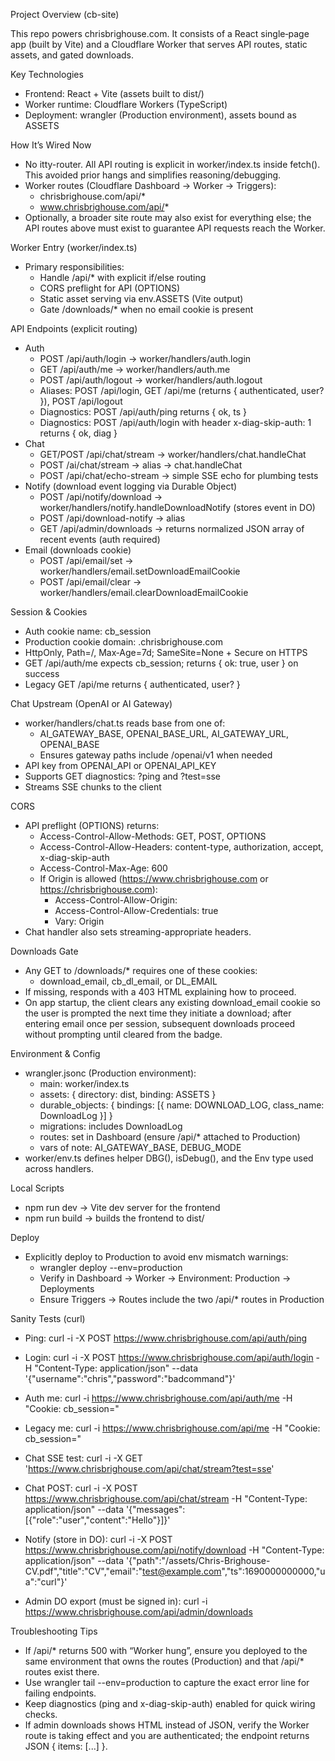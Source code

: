 Project Overview (cb-site)

This repo powers chrisbrighouse.com. It consists of a React single‑page app (built by Vite) and a Cloudflare Worker that serves API routes, static assets, and gated downloads.

Key Technologies
- Frontend: React + Vite (assets built to dist/)
- Worker runtime: Cloudflare Workers (TypeScript)
- Deployment: wrangler (Production environment), assets bound as ASSETS

How It’s Wired Now
- No itty-router. All API routing is explicit in worker/index.ts inside fetch(). This avoided prior hangs and simplifies reasoning/debugging.
- Worker routes (Cloudflare Dashboard → Worker → Triggers):
  - chrisbrighouse.com/api/*
  - www.chrisbrighouse.com/api/*
- Optionally, a broader site route may also exist for everything else; the API routes above must exist to guarantee API requests reach the Worker.

Worker Entry (worker/index.ts)
- Primary responsibilities:
  - Handle /api/* with explicit if/else routing
  - CORS preflight for API (OPTIONS)
  - Static asset serving via env.ASSETS (Vite output)
  - Gate /downloads/* when no email cookie is present

API Endpoints (explicit routing)
- Auth
  - POST /api/auth/login → worker/handlers/auth.login
  - GET  /api/auth/me → worker/handlers/auth.me
  - POST /api/auth/logout → worker/handlers/auth.logout
  - Aliases: POST /api/login, GET /api/me (returns { authenticated, user? }), POST /api/logout
  - Diagnostics: POST /api/auth/ping returns { ok, ts }
  - Diagnostics: POST /api/auth/login with header x-diag-skip-auth: 1 returns { ok, diag }
- Chat
  - GET/POST /api/chat/stream → worker/handlers/chat.handleChat
  - POST /ai/chat/stream → alias → chat.handleChat
  - POST /api/chat/echo-stream → simple SSE echo for plumbing tests
- Notify (download event logging via Durable Object)
  - POST /api/notify/download → worker/handlers/notify.handleDownloadNotify (stores event in DO)
  - POST /api/download-notify → alias
  - GET  /api/admin/downloads → returns normalized JSON array of recent events (auth required)
- Email (downloads cookie)
  - POST /api/email/set → worker/handlers/email.setDownloadEmailCookie
  - POST /api/email/clear → worker/handlers/email.clearDownloadEmailCookie

Session & Cookies
- Auth cookie name: cb_session
- Production cookie domain: .chrisbrighouse.com
- HttpOnly, Path=/, Max‑Age=7d; SameSite=None + Secure on HTTPS
- GET /api/auth/me expects cb_session; returns { ok: true, user } on success
- Legacy GET /api/me returns { authenticated, user? }

Chat Upstream (OpenAI or AI Gateway)
- worker/handlers/chat.ts reads base from one of:
  - AI_GATEWAY_BASE, OPENAI_BASE_URL, AI_GATEWAY_URL, OPENAI_BASE
  - Ensures gateway paths include /openai/v1 when needed
- API key from OPENAI_API or OPENAI_API_KEY
- Supports GET diagnostics: ?ping and ?test=sse
- Streams SSE chunks to the client

CORS
- API preflight (OPTIONS) returns:
  - Access-Control-Allow-Methods: GET, POST, OPTIONS
  - Access-Control-Allow-Headers: content-type, authorization, accept, x-diag-skip-auth
  - Access-Control-Max-Age: 600
  - If Origin is allowed (https://www.chrisbrighouse.com or https://chrisbrighouse.com):
    - Access-Control-Allow-Origin: <origin>
    - Access-Control-Allow-Credentials: true
    - Vary: Origin
- Chat handler also sets streaming-appropriate headers.

Downloads Gate
- Any GET to /downloads/* requires one of these cookies:
  - download_email, cb_dl_email, or DL_EMAIL
- If missing, responds with a 403 HTML explaining how to proceed.
- On app startup, the client clears any existing download_email cookie so the user is prompted the next time they initiate a download; after entering email once per session, subsequent downloads proceed without prompting until cleared from the badge.

Environment & Config
- wrangler.jsonc (Production environment):
  - main: worker/index.ts
  - assets: { directory: dist, binding: ASSETS }
  - durable_objects: { bindings: [{ name: DOWNLOAD_LOG, class_name: DownloadLog }] }
  - migrations: includes DownloadLog
  - routes: set in Dashboard (ensure /api/* attached to Production)
  - vars of note: AI_GATEWAY_BASE, DEBUG_MODE
- worker/env.ts defines helper DBG(), isDebug(), and the Env type used across handlers.

Local Scripts
- npm run dev → Vite dev server for the frontend
- npm run build → builds the frontend to dist/

Deploy
- Explicitly deploy to Production to avoid env mismatch warnings:
  - wrangler deploy --env=production
  - Verify in Dashboard → Worker → Environment: Production → Deployments
  - Ensure Triggers → Routes include the two /api/* routes in Production

Sanity Tests (curl)
- Ping: curl -i -X POST https://www.chrisbrighouse.com/api/auth/ping
- Login: curl -i -X POST https://www.chrisbrighouse.com/api/auth/login -H "Content-Type: application/json" --data '{"username":"chris","password":"badcommand"}'
- Auth me: curl -i https://www.chrisbrighouse.com/api/auth/me -H "Cookie: cb_session=<paste>"
- Legacy me: curl -i https://www.chrisbrighouse.com/api/me -H "Cookie: cb_session=<paste>"
- Chat SSE test: curl -i -X GET 'https://www.chrisbrighouse.com/api/chat/stream?test=sse'
- Chat POST: curl -i -X POST https://www.chrisbrighouse.com/api/chat/stream -H "Content-Type: application/json" --data '{"messages":[{"role":"user","content":"Hello"}]}'

- Notify (store in DO): curl -i -X POST https://www.chrisbrighouse.com/api/notify/download -H "Content-Type: application/json" --data '{"path":"/assets/Chris-Brighouse-CV.pdf","title":"CV","email":"test@example.com","ts":1690000000000,"ua":"curl"}'
- Admin DO export (must be signed in): curl -i https://www.chrisbrighouse.com/api/admin/downloads

Troubleshooting Tips
- If /api/* returns 500 with “Worker hung”, ensure you deployed to the same environment that owns the routes (Production) and that /api/* routes exist there.
- Use wrangler tail --env=production to capture the exact error line for failing endpoints.
- Keep diagnostics (ping and x-diag-skip-auth) enabled for quick wiring checks.
- If admin downloads shows HTML instead of JSON, verify the Worker route is taking effect and you are authenticated; the endpoint returns JSON { items: [...] }.

